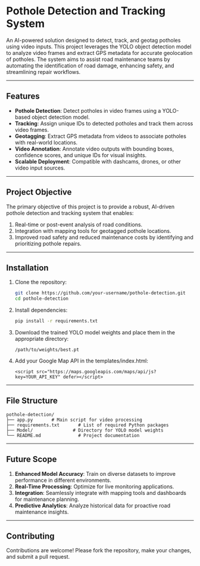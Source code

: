 # Pothole Detection and Tracking System  

An AI-powered solution designed to detect, track, and geotag potholes using video inputs. This project leverages the YOLO object detection model to analyze video frames and extract GPS metadata for accurate geolocation of potholes. The system aims to assist road maintenance teams by automating the identification of road damage, enhancing safety, and streamlining repair workflows.  

---

## Features  

- **Pothole Detection**: Detect potholes in video frames using a YOLO-based object detection model.  
- **Tracking**: Assign unique IDs to detected potholes and track them across video frames.  
- **Geotagging**: Extract GPS metadata from videos to associate potholes with real-world locations.  
- **Video Annotation**: Annotate video outputs with bounding boxes, confidence scores, and unique IDs for visual insights.  
- **Scalable Deployment**: Compatible with dashcams, drones, or other video input sources.  

---

## Project Objective  

The primary objective of this project is to provide a robust, AI-driven pothole detection and tracking system that enables:  
1. Real-time or post-event analysis of road conditions.  
2. Integration with mapping tools for geotagged pothole locations.  
3. Improved road safety and reduced maintenance costs by identifying and prioritizing pothole repairs.  

---

## Installation  

1. Clone the repository:  
   ```bash
   git clone https://github.com/your-username/pothole-detection.git
   cd pothole-detection
   ```  

2. Install dependencies:  
   ```bash
   pip install -r requirements.txt
   ```  

3. Download the trained YOLO model weights and place them in the appropriate directory:  
   ```plaintext
   /path/to/weights/best.pt
   ```  

4. Add your Google Map API in the templates/index.html:
    ```plaintext
    <script src="https://maps.googleapis.com/maps/api/js?key=YOUR_API_KEY" defer></script>
    ```

---

## File Structure  

```plaintext
pothole-detection/
├── app.py       # Main script for video processing
├── requirements.txt       # List of required Python packages
├── Model/               # Directory for YOLO model weights
└── README.md              # Project documentation
```  

---

## Future Scope  

1. **Enhanced Model Accuracy**: Train on diverse datasets to improve performance in different environments.  
2. **Real-Time Processing**: Optimize for live monitoring applications.  
3. **Integration**: Seamlessly integrate with mapping tools and dashboards for maintenance planning.  
4. **Predictive Analytics**: Analyze historical data for proactive road maintenance insights.  

---

## Contributing  

Contributions are welcome! Please fork the repository, make your changes, and submit a pull request.  